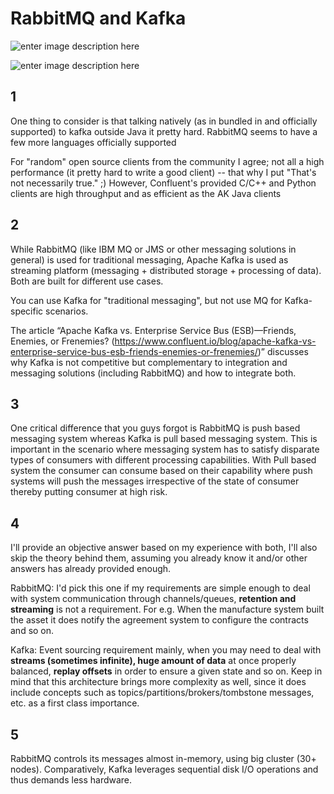 RabbitMQ and Kafka
===================


![enter image description here](https://github.com/VickyFengYu/vicky.github.io/blob/master/system-design/image/kafka.png?raw=true)


![enter image description here](https://github.com/VickyFengYu/vicky.github.io/blob/master/system-design/image/rabbitmq.png?raw=true)


## <i class="icon-folder-open"></i> 1


One thing to consider is that talking natively (as in bundled in and officially supported) to kafka outside Java it pretty hard. RabbitMQ seems to have a few more languages officially supported

For "random" open source clients from the community I agree; not all a high performance (it pretty hard to write a good client) -- that why I put "That's not necessarily true." ;) However, Confluent's provided C/C++ and Python clients are high throughput and as efficient as the AK Java clients



## <i class="icon-pencil"></i> 2

While RabbitMQ (like IBM MQ or JMS or other messaging solutions in general) is used for traditional messaging, Apache Kafka is used as streaming platform (messaging + distributed storage + processing of data). Both are built for different use cases.

You can use Kafka for "traditional messaging", but not use MQ for Kafka-specific scenarios.

The article “Apache Kafka vs. Enterprise Service Bus (ESB)—Friends, Enemies, or Frenemies? (https://www.confluent.io/blog/apache-kafka-vs-enterprise-service-bus-esb-friends-enemies-or-frenemies/)” discusses why Kafka is not competitive but complementary to integration and messaging solutions (including RabbitMQ) and how to integrate both.


## <i class="icon-file"></i> 3 
 
One critical difference that you guys forgot is RabbitMQ is push based messaging system whereas Kafka is pull based messaging system. This is important in the scenario where messaging system has to satisfy disparate types of consumers with different processing capabilities. With Pull based system the consumer can consume based on their capability where push systems will push the messages irrespective of the state of consumer thereby putting consumer at high risk.


## <i class="icon-pencil"></i> 4


I'll provide an objective answer based on my experience with both, I'll also skip the theory behind them, assuming you already know it and/or other answers has already provided enough.

RabbitMQ: I'd pick this one if my requirements are simple enough to deal with system communication through channels/queues, **retention and streaming** is not a requirement. For e.g. When the manufacture system built the asset it does notify the agreement system to configure the contracts and so on.

Kafka: Event sourcing requirement mainly, when you may need to deal with **streams (sometimes infinite), huge amount of data** at once properly balanced, **replay offsets** in order to ensure a given state and so on. Keep in mind that this architecture brings more complexity as well, since it does include concepts such as topics/partitions/brokers/tombstone messages, etc. as a first class importance.



## <i class="icon-pencil"></i> 5


RabbitMQ controls its messages almost in-memory, using big cluster (30+ nodes). Comparatively, Kafka leverages sequential disk I/O operations and thus demands less hardware.
